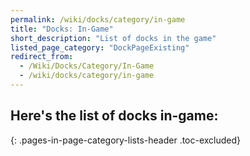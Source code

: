```yaml
---
permalink: /wiki/docks/category/in-game
title: "Docks: In-Game"
short_description: "List of docks in the game"
listed_page_category: "DockPageExisting"
redirect_from:
  - /Wiki/Docks/Category/In-Game
  - /wiki/docks/category/in-game
---
```


## Here's the list of docks in-game:
{: .pages-in-page-category-lists-header .toc-excluded}